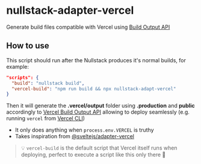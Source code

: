 # nullstack-adapter-vercel

Generate build files compatible with Vercel using [Build Output API](https://vercel.com/docs/build-output-api/v3)

## How to use

This script should run after the Nullstack produces it's normal builds, for example:

```json
"scripts": {
  "build": "nullstack build",
  "vercel-build": "npm run build && npx nullstack-adapt-vercel"
}
```

Then it will generate the **.vercel/output** folder using **.production** and **public** accordingly to [Vercel Build Output API](https://vercel.com/docs/build-output-api/v3) allowing to deploy seamlessly (e.g. running `vercel` from [Vercel CLI](https://vercel.com/docs/cli))

- It only does anything when `process.env.VERCEL` is truthy
- Takes inspiration from [@sveltejs/adapter-vercel](https://github.com/sveltejs/kit/tree/master/packages/adapter-vercel)

> 💡 `vercel-build` is the default script that Vercel itself runs when deploying, perfect to execute a script like this only there 🚀
